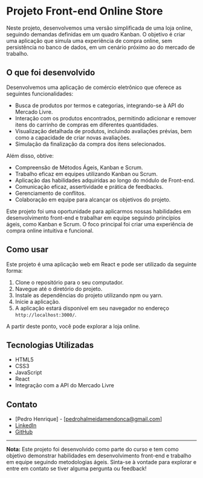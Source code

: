 # Projeto Front-end Online Store

Neste projeto, desenvolvemos uma versão simplificada de uma loja online, seguindo demandas definidas em um quadro Kanban. O objetivo é criar uma aplicação que simula uma experiência de compra online, sem persistência no banco de dados, em um cenário próximo ao do mercado de trabalho.

## O que foi desenvolvido

Desenvolvemos uma aplicação de comércio eletrônico que oferece as seguintes funcionalidades:

- Busca de produtos por termos e categorias, integrando-se à API do Mercado Livre.
- Interação com os produtos encontrados, permitindo adicionar e remover itens do carrinho de compras em diferentes quantidades.
- Visualização detalhada de produtos, incluindo avaliações prévias, bem como a capacidade de criar novas avaliações.
- Simulação da finalização da compra dos itens selecionados.

Além disso, obtive:

- Compreensão de Métodos Ágeis, Kanban e Scrum.
- Trabalho eficaz em equipes utilizando Kanban ou Scrum.
- Aplicação das habilidades adquiridas ao longo do módulo de Front-end.
- Comunicação eficaz, assertividade e prática de feedbacks.
- Gerenciamento de conflitos.
- Colaboração em equipe para alcançar os objetivos do projeto.

Este projeto foi uma oportunidade para aplicarmos nossas habilidades em desenvolvimento front-end e trabalhar em equipe seguindo princípios ágeis, como Kanban e Scrum. O foco principal foi criar uma experiência de compra online intuitiva e funcional.

## Como usar

Este projeto é uma aplicação web em React e pode ser utilizado da seguinte forma:

1. Clone o repositório para o seu computador.
2. Navegue até o diretório do projeto.
3. Instale as dependências do projeto utilizando npm ou yarn.
4. Inicie a aplicação.
5. A aplicação estará disponível em seu navegador no endereço `http://localhost:3000/`.

A partir deste ponto, você pode explorar a loja online.

## Tecnologias Utilizadas

- HTML5
- CSS3
- JavaScript
- React
- Integração com a API do Mercado Livre

## Contato

- [Pedro Henrique] - [pedrohalmeidamendonca@gmail.com]
- [LinkedIn](https://www.linkedin.com/in/pedrohxiv/)
- [GitHub](https://github.com/pedrohxiv)

---

**Nota:** Este projeto foi desenvolvido como parte do curso e tem como objetivo demonstrar habilidades em desenvolvimento front-end e trabalho em equipe seguindo metodologias ágeis. Sinta-se à vontade para explorar e entre em contato se tiver alguma pergunta ou feedback!
